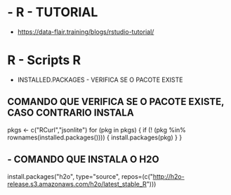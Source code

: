 # - R - TUTORIAL
 - https://data-flair.training/blogs/rstudio-tutorial/
 

# R - Scripts R
- INSTALLED.PACKAGES - VERIFICA SE O PACOTE EXISTE


## COMANDO QUE VERIFICA SE O PACOTE EXISTE, CASO CONTRARIO INSTALA

pkgs <- c("RCurl","jsonlite")
for (pkg in pkgs) {
  if (! (pkg %in% rownames(installed.packages()))) { install.packages(pkg) }
}

## - COMANDO QUE INSTALA O H2O
install.packages("h2o", type="source", repos=(c("http://h2o-release.s3.amazonaws.com/h2o/latest_stable_R")))
